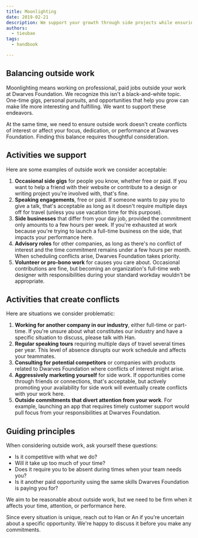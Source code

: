 ```yaml
---
title: Moonlighting
date: 2019-02-21
description: We support your growth through side projects while ensuring they don't conflict with your work at Dwarves Foundation. This policy helps you balance outside work with your primary responsibilities.
authors: 
  - tieubao
tags: 
  - handbook

---
```


## Balancing outside work

Moonlighting means working on professional, paid jobs outside your work at Dwarves Foundation. We recognize this isn't a black-and-white topic. One-time gigs, personal pursuits, and opportunities that help you grow can make life more interesting and fulfilling. We want to support these endeavors.

At the same time, we need to ensure outside work doesn't create conflicts of interest or affect your focus, dedication, or performance at Dwarves Foundation. Finding this balance requires thoughtful consideration.

## Activities we support

Here are some examples of outside work we consider acceptable:

1. **Occasional side gigs** for people you know, whether free or paid. If you want to help a friend with their website or contribute to a design or writing project you're involved with, that's fine.
2. **Speaking engagements**, free or paid. If someone wants to pay you to give a talk, that's acceptable as long as it doesn't require multiple days off for travel (unless you use vacation time for this purpose).
3. **Side businesses** that differ from your day job, provided the commitment only amounts to a few hours per week. If you're exhausted at work because you're trying to launch a full-time business on the side, that impacts your performance here.
4. **Advisory roles** for other companies, as long as there's no conflict of interest and the time commitment remains under a few hours per month. When scheduling conflicts arise, Dwarves Foundation takes priority.
5. **Volunteer or pro-bono work** for causes you care about. Occasional contributions are fine, but becoming an organization's full-time web designer with responsibilities during your standard workday wouldn't be appropriate.

## Activities that create conflicts

Here are situations we consider problematic:

1. **Working for another company in our industry**, either full-time or part-time. If you're unsure about what constitutes our industry and have a specific situation to discuss, please talk with Han.
2. **Regular speaking tours** requiring multiple days of travel several times per year. This level of absence disrupts our work schedule and affects your teammates.
3. **Consulting for potential competitors** or companies with products related to Dwarves Foundation where conflicts of interest might arise.
4. **Aggressively marketing yourself** for side work. If opportunities come through friends or connections, that's acceptable, but actively promoting your availability for side work will eventually create conflicts with your work here.
5. **Outside commitments that divert attention from your work**. For example, launching an app that requires timely customer support would pull focus from your responsibilities at Dwarves Foundation.

## Guiding principles

When considering outside work, ask yourself these questions:

* Is it competitive with what we do?
* Will it take up too much of your time?
* Does it require you to be absent during times when your team needs you?
* Is it another paid opportunity using the same skills Dwarves Foundation is paying you for?

We aim to be reasonable about outside work, but we need to be firm when it affects your time, attention, or performance here.

Since every situation is unique, reach out to Han or An if you're uncertain about a specific opportunity. We're happy to discuss it before you make any commitments.
